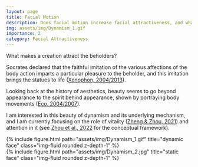 ```yaml
---
layout: page
title: Facial Motion
description: Does facial motion increase facial attractiveness, and what is its underlying mechanism?
img: assets/img/Dynamism_1.gif
importance: 2
category: Facial Attractiveness
---
```


What makes a creation attract the beholders?

Socrates declared that the faithful imitation of the various affections of the body action imparts a particular pleasure to the beholder, and this imitation brings the statues to life (<a href="https://www.gutenberg.org/files/1177/1177-h/1177-h.htm" target="_blank">Xenophon, 2004/2013</a>).

Looking back at the history of aesthetics, beauty seems to go beyond appearance to the spirit behind appearance, shown by portraying body movements (<a href="https://zh.wikipedia.org/zh-cn/%E7%BE%8E%E7%9A%84%E6%AD%B7%E5%8F%B2" target="_blank">Eco, 2004/2007</a>).

I am interested in this beauty of dynamism and its underlying mechanism, and I am currently focusing on the role of vitality (<a href="https://doi.org/10.1167/jov.21.9.2361" target="_blank">Zheng & Zhou, 2021</a>) and attention in it (see <a href="https://doi.org/10.3724/SP.J.1042.2022.01429" target="_blank"> Zhou et al., 2022</a> for the conceptual framework).

<div class="row">
    <div class="col-sm mt-4 mt-md-0">
        {% include figure.html path="assets/img/Dynamism_1.gif" title="dynamic face" class="img-fluid rounded z-depth-1" %}
    </div>
    <div class="col-sm mt-4 mt-md-0">
        {% include figure.html path="assets/img/Dynamism_2.jpg" title="static face" class="img-fluid rounded z-depth-1" %}
    </div>
</div>

